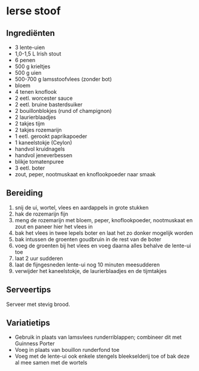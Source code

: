 # Ierse stoof

## Ingrediënten

- 3 lente-uien
- 1,0-1,5 L Irish stout
- 6 penen
- 500 g krieltjes
- 500 g uien
- 500-700 g lamsstoofvlees (zonder bot)
- bloem
- 4 tenen knoflook
- 2 eetl. worcester sauce
- 2 eetl. bruine basterdsuiker
- 2 bouillonblokjes (rund of champignon)
- 2 laurierblaadjes
- 2 takjes tijm
- 2 takjes rozemarijn
- 1 eetl. gerookt paprikapoeder
- 1 kaneelstokje (Ceylon)
- handvol kruidnagels
- handvol jeneverbessen
- blikje tomatenpuree
- 3 eetl. boter
- zout, peper, nootmuskaat en knoflookpoeder naar smaak

## Bereiding

 1. snij de ui, wortel, vlees en aardappels in grote stukken
 2. hak de rozemarijn fijn
 3. meng de rozemarijn met bloem, peper, knoflookpoeder, nootmuskaat en zout en paneer hier het vlees in
 4. bak het vlees in twee lepels boter en laat het zo donker mogelijk worden
 5. bak intussen de groenten goudbruin in de rest van de boter
 6. voeg de groenten bij het vlees en voeg daarna alles behalve de lente-ui toe
 7. laat 2 uur sudderen
 8. laat de fijngesneden lente-ui nog 10 minuten meesudderen
 9. verwijder het kaneelstokje, de laurierblaadjes en de tijmtakjes

## Serveertips

Serveer met stevig brood.

## Variatietips

- Gebruik in plaats van lamsvlees runderriblappen; combineer dit met Guinness Porter
- Voeg in plaats van bouillon runderfond toe
- Voeg met de lente-ui ook enkele stengels bleekselderij toe of bak deze al mee samen met de wortels
